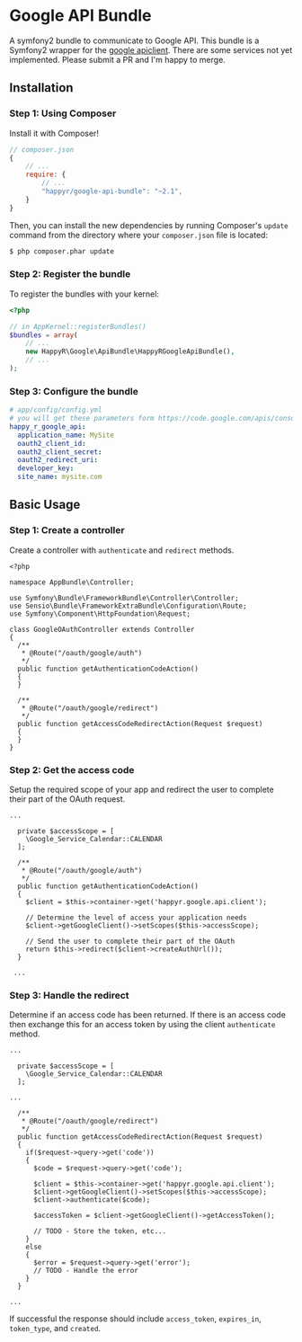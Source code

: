 Google API Bundle
=================

A symfony2 bundle to communicate to Google API. This bundle is a Symfony2 wrapper for the [google apiclient][1].
There are some services not yet implemented. Please submit a PR and I'm happy to merge.



Installation
------------

### Step 1: Using Composer

Install it with Composer!

```js
// composer.json
{
    // ...
    require: {
        // ...
        "happyr/google-api-bundle": "~2.1",
    }
}
```

Then, you can install the new dependencies by running Composer's ``update``
command from the directory where your ``composer.json`` file is located:

```bash
$ php composer.phar update
```

### Step 2: Register the bundle

To register the bundles with your kernel:

```php
<?php

// in AppKernel::registerBundles()
$bundles = array(
    // ...
    new HappyR\Google\ApiBundle\HappyRGoogleApiBundle(),
    // ...
);
```

### Step 3: Configure the bundle

``` yaml
# app/config/config.yml
# you will get these parameters form https://code.google.com/apis/console/"
happy_r_google_api:
  application_name: MySite
  oauth2_client_id: 
  oauth2_client_secret: 
  oauth2_redirect_uri: 
  developer_key: 
  site_name: mysite.com
```


[1]: https://github.com/google/google-api-php-client

Basic Usage
------------

### Step 1: Create a controller
Create a controller with `authenticate` and `redirect` methods.

```
<?php

namespace AppBundle\Controller;

use Symfony\Bundle\FrameworkBundle\Controller\Controller;
use Sensio\Bundle\FrameworkExtraBundle\Configuration\Route;
use Symfony\Component\HttpFoundation\Request;

class GoogleOAuthController extends Controller
{
  /**
   * @Route("/oauth/google/auth")
   */
  public function getAuthenticationCodeAction()
  {
  }

  /**
   * @Route("/oauth/google/redirect")
   */
  public function getAccessCodeRedirectAction(Request $request)
  {
  }
}
```

### Step 2: Get the access code

Setup the required scope of your app and redirect the user to complete their part of the OAuth request.

```
...

  private $accessScope = [
    \Google_Service_Calendar::CALENDAR
  ];
  
  /**
   * @Route("/oauth/google/auth")
   */
  public function getAuthenticationCodeAction()
  {
    $client = $this->container->get('happyr.google.api.client');
    
    // Determine the level of access your application needs
    $client->getGoogleClient()->setScopes($this->accessScope);
    
    // Send the user to complete their part of the OAuth
    return $this->redirect($client->createAuthUrl());
  }
  
 ...
 ```

### Step 3: Handle the redirect

Determine if an access code has been returned. If there is an access code then exchange this for an access token by using the client `authenticate` method. 

```
...

  private $accessScope = [
    \Google_Service_Calendar::CALENDAR
  ];

...

  /**
   * @Route("/oauth/google/redirect")
   */
  public function getAccessCodeRedirectAction(Request $request)
  {
    if($request->query->get('code'))
    {
      $code = $request->query->get('code');

      $client = $this->container->get('happyr.google.api.client');
      $client->getGoogleClient()->setScopes($this->accessScope);
      $client->authenticate($code);

      $accessToken = $client->getGoogleClient()->getAccessToken();

      // TODO - Store the token, etc...
    }
    else
    {
      $error = $request->query->get('error');
      // TODO - Handle the error
    }
  }

...
```

If successful the response should include `access_token`, `expires_in`, `token_type`, and `created`.
